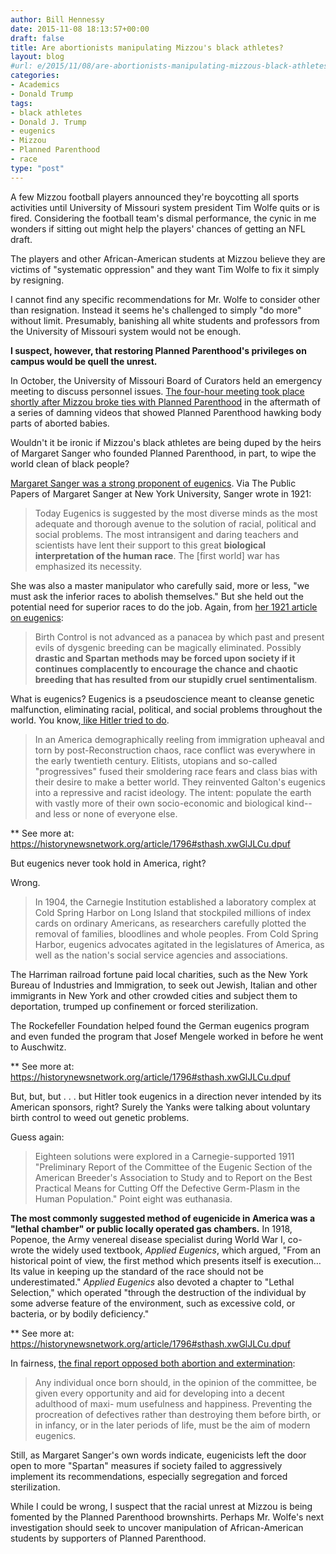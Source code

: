 ```yaml
---
author: Bill Hennessy
date: 2015-11-08 18:13:57+00:00
draft: false
title: Are abortionists manipulating Mizzou's black athletes?
layout: blog
#url: e/2015/11/08/are-abortionists-manipulating-mizzous-black-athletes/
categories:
- Academics
- Donald Trump
tags:
- black athletes
- Donald J. Trump
- eugenics
- Mizzou
- Planned Parenthood
- race
type: "post"
---
```


A few Mizzou football players announced they're boycotting all sports activities until University of Missouri system president Tim Wolfe quits or is fired. Considering the football team's dismal performance, the cynic in me wonders if sitting out might help the players' chances of getting an NFL draft.

The players and other African-American students at Mizzou believe they are victims of "systematic oppression" and they want Tim Wolfe to fix it simply by resigning.

I cannot find any specific recommendations for Mr. Wolfe to consider other than resignation. Instead it seems he's challenged to simply "do more" without limit. Presumably, banishing all white students and professors from the University of Missouri system would not be enough.

**I suspect, however, that restoring Planned Parenthood's privileges on campus would be quell the unrest.**

In October, the University of Missouri Board of Curators held an emergency meeting to discuss personnel issues. [The four-hour meeting took place shortly after Mizzou broke ties with Planned Parenthood](https://www.stltoday.com/news/local/education/closed-door-meeting-triggers-questions-over-mizzou-chancellor-s-fate/article_dca5b95d-133a-5712-a2f4-99447ebf6534.html) in the aftermath of a series of damning videos that showed Planned Parenthood hawking body parts of aborted babies.

Wouldn't it be ironic if Mizzou's black athletes are being duped by the heirs of Margaret Sanger who founded Planned Parenthood, in part, to wipe the world clean of black people?

[Margaret Sanger was a strong proponent of eugenics](https://www.nyu.edu/projects/sanger/webedition/app/documents/show.php?sangerDoc=238946.xml). Via The Public Papers of Margaret Sanger at New York University, Sanger wrote in 1921:



> Today Eugenics is suggested by the most diverse minds as the most adequate and thorough avenue to the solution of racial, political and social problems. The most intransigent and daring teachers and scientists have lent their support to this great **biological interpretation of the human race**. The [first world] war has emphasized its necessity.



She was also a master manipulator who carefully said, more or less, "we must ask the inferior races to abolish themselves." But she held out the potential need for superior races to do the job. Again, from [her 1921 article on eugenics](https://www.nyu.edu/projects/sanger/webedition/app/documents/show.php?sangerDoc=238946.xml):



> Birth Control is not advanced as a panacea by which past and present evils of dysgenic breeding can be magically eliminated. Possibly **drastic and Spartan methods may be forced upon society if it continues complacently to encourage the chance and chaotic breeding that has resulted from our stupidly cruel sentimentalism**.



What is eugenics? Eugenics is a pseudoscience meant to cleanse genetic malfunction, eliminating racial, political, and social problems throughout the world. You know,[ like Hitler tried to do](https://historynewsnetwork.org/article/1796).



> In an America demographically reeling from immigration upheaval and torn by post-Reconstruction chaos, race conflict was everywhere in the early twentieth century. Elitists, utopians and so-called "progressives" fused their smoldering race fears and class bias with their desire to make a better world. They reinvented Galton's eugenics into a repressive and racist ideology. The intent: populate the earth with vastly more of their own socio-economic and biological kind--and less or none of everyone else.






** See more at: https://historynewsnetwork.org/article/1796#sthash.xwGlJLCu.dpuf


But eugenics never took hold in America, right?

Wrong.



> In 1904, the Carnegie Institution established a laboratory complex at Cold Spring Harbor on Long Island that stockpiled millions of index cards on ordinary Americans, as researchers carefully plotted the removal of families, bloodlines and whole peoples. From Cold Spring Harbor, eugenics advocates agitated in the legislatures of America, as well as the nation's social service agencies and associations.

The Harriman railroad fortune paid local charities, such as the New York Bureau of Industries and Immigration, to seek out Jewish, Italian and other immigrants in New York and other crowded cities and subject them to deportation, trumped up confinement or forced sterilization.

The Rockefeller Foundation helped found the German eugenics program and even funded the program that Josef Mengele worked in before he went to Auschwitz.






** See more at: https://historynewsnetwork.org/article/1796#sthash.xwGlJLCu.dpuf


But, but, but . . . but Hitler took eugenics in a direction never intended by its American sponsors, right? Surely the Yanks were talking about voluntary birth control to weed out genetic problems.

Guess again:



> Eighteen solutions were explored in a Carnegie-supported 1911 "Preliminary Report of the Committee of the Eugenic Section of the American Breeder's Association to Study and to Report on the Best Practical Means for Cutting Off the Defective Germ-Plasm in the Human Population." Point eight was euthanasia.

**The most commonly suggested method of eugenicide in America was a "lethal chamber" or public locally operated gas chambers.** In 1918, Popenoe, the Army venereal disease specialist during World War I, co-wrote the widely used textbook, _Applied Eugenics_, which argued, "From an historical point of view, the first method which presents itself is execution… Its value in keeping up the standard of the race should not be underestimated." _Applied Eugenics_ also devoted a chapter to "Lethal Selection," which operated "through the destruction of the individual by some adverse feature of the environment, such as excessive cold, or bacteria, or by bodily deficiency."






** See more at: https://historynewsnetwork.org/article/1796#sthash.xwGlJLCu.dpuf


In fairness, [the final report opposed both abortion and extermination](https://repository.library.georgetown.edu/bitstream/handle/10822/556985/Bulletin10A.pdf?sequence=1&isAllowed=y):












> Any individual once born should, in the opinion of the committee, be given every opportunity and aid for developing into a decent adulthood of maxi- mum usefulness and happiness. Preventing the procreation of defectives rather than destroying them before birth, or in infancy, or in the later periods of life, must be the aim of modern eugenics.












Still, as Margaret Sanger's own words indicate, eugenicists left the door open to more "Spartan" measures if society failed to aggressively implement its recommendations, especially segregation and forced sterilization.

While I could be wrong, I suspect that the racial unrest at Mizzou is being fomented by the Planned Parenthood brownshirts. Perhaps Mr. Wolfe's next investigation should seek to uncover manipulation of African-American students by supporters of Planned Parenthood.
